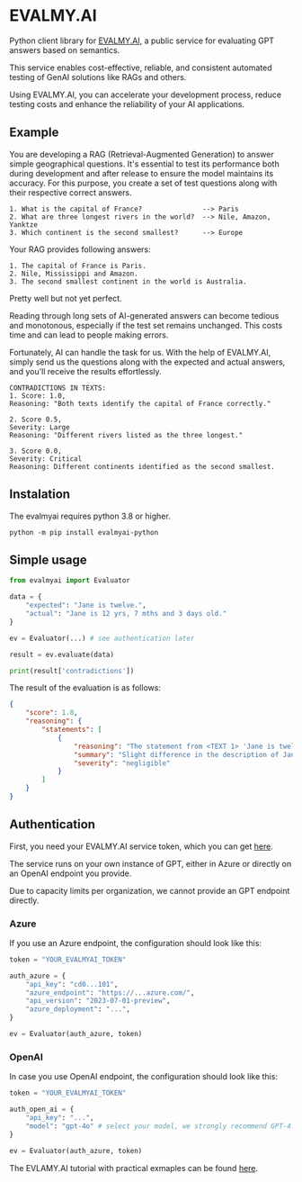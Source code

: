 # EVALMY.AI

Python client library for [EVALMY.AI](https://evalmy.ai), a public 
service for evaluating GPT answers based on semantics.

This service enables cost-effective, reliable, and 
consistent automated testing of GenAI solutions like 
RAGs and others. 

Using EVALMY.AI, you can accelerate your development 
process, reduce testing costs and enhance the reliability 
of your AI applications.

## Example

You are developing a RAG (Retrieval-Augmented Generation) 
to answer simple geographical questions. It's essential to 
test its performance both during development and after 
release to ensure the model maintains its accuracy. For 
this purpose, you create a set of test questions along 
with their respective correct answers.

```
1. What is the capital of France?               --> Paris
2. What are three longest rivers in the world?  --> Nile, Amazon, Yanktze
3. Which continent is the second smallest?      --> Europe
```

Your RAG provides following answers:

```
1. The capital of France is Paris.
2. Nile, Mississippi and Amazon.
3. The second smallest continent in the world is Australia.
```

Pretty well but not yet perfect. 

Reading through long sets of AI-generated answers can become 
tedious and monotonous, especially if the test set remains 
unchanged. This costs time and can lead to people making errors.

Fortunately, AI can handle the task for us. With the help of 
EVALMY.AI, simply send us the questions along with the expected 
and actual answers, and you'll receive the results effortlessly.

```
CONTRADICTIONS IN TEXTS:
1. Score: 1.0, 
Reasoning: "Both texts identify the capital of France correctly."

2. Score 0.5,
Severity: Large
Reasoning: "Different rivers listed as the three longest." 

3. Score 0.0, 
Severity: Critical
Reasoning: Different continents identified as the second smallest.

```


## Instalation

The evalmyai requires python 3.8 or higher.

```shell
python -m pip install evalmyai-python 
```

## Simple usage

```python
from evalmyai import Evaluator

data = {
    "expected": "Jane is twelve.",
    "actual": "Jane is 12 yrs, 7 mths and 3 days old."
}

ev = Evaluator(...) # see authentication later

result = ev.evaluate(data)

print(result['contradictions'])
```

The result of the evaluation is as follows:

```json
{
    "score": 1.0,
    "reasoning": {
        "statements": [
            {
                "reasoning": "The statement from <TEXT 1> 'Jane is twelve' provides a general age for Jane, while <TEXT 2> 'Jane is 12 yrs, 7 mths and 3 days old' provides a more precise age. There is no contradiction between the two statements, as the second text simply provides more detail on Jane's age, but does not conflict with the first text's assertion that she is twelve years old. The criterion for severity in this context could be based on the impact of the age description on understanding Jane's age. Since both statements agree on Jane being twelve, the severity of the difference in description is negligible.",
                "summary": "Slight difference in the description of Jane's age.",
                "severity": "negligible"
            }
        ]
    }
}
```

## Authentication

First, you need your EVALMY.AI service token, which you can get [here](https://evalmy.ai).

The service runs on your own instance of GPT, either in Azure or directly on an OpenAI endpoint you provide.

Due to capacity limits per organization, we cannot provide an GPT endpoint directly.

### Azure 

If you use an Azure endpoint, the configuration should look like this:

```python
token = "YOUR_EVALMYAI_TOKEN"

auth_azure = {
    "api_key": "cd0...101",
    "azure_endpoint": "https://...azure.com/",
    "api_version": "2023-07-01-preview",
    "azure_deployment": "...",
}

ev = Evaluator(auth_azure, token)
```

### OpenAI 

In case you use OpenAI endpoint, the configuration should look like this:

```python
token = "YOUR_EVALMYAI_TOKEN"

auth_open_ai = {
    "api_key": "...",
    "model": "gpt-4o" # select your model, we strongly recommend GPT-4.
}

ev = Evaluator(auth_azure, token)
```

The EVLAMY.AI tutorial with practical exmaples can be found [here](https://datascience.profinitservices.cz/evalmyai/evalmyai-client/).


